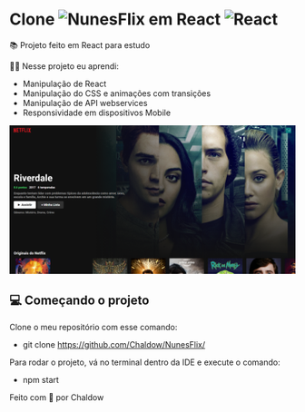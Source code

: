 # Clone <img width="100" src="https://upload.wikimedia.org/wikipedia/commons/thumb/0/08/Netflix_2015_logo.svg/799px-Netflix_2015_logo.svg.png" alt="NunesFlix"/> em React <img width="40" src="https://upload.wikimedia.org/wikipedia/commons/thumb/a/a7/React-icon.svg/1200px-React-icon.svg.png" alt="React"/>

📚 Projeto feito em React para estudo <br>

👨‍🎓 Nesse projeto eu aprendi:<br>
  - Manipulação de React<br>
  - Manipulação do CSS e animações com transições<br>
  - Manipulação de API webservices <br>
  - Responsividade em dispositivos Mobile<br>

<img src="./public/NunesFlix.png" alt="NunesFlix"/>


## 💻 Começando o projeto

Clone o meu repositório com esse comando:<br> 
- git clone https://github.com/Chaldow/NunesFlix/

Para rodar o projeto, vá no terminal dentro da IDE e execute o comando:
- npm start


Feito com <span role="img" aria-label="coração">💚</span> por Chaldow <br />
